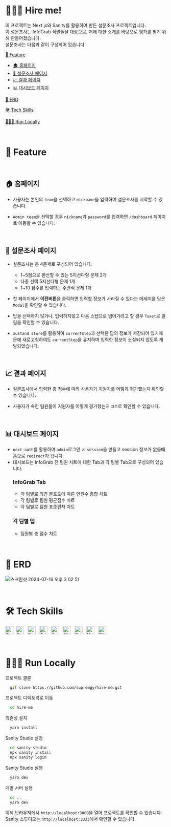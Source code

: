 # 🙋🏻‍♂️ Hire me!

이 프로젝트는 Next.js와 Sanity를 활용하여 만든 설문조사 프로젝트입니다.
<br/>
이 설문조사는 InfoGrab 직원들을 대상으로, 저에 대한 소개를 바탕으로 평가를 받기 위해 만들어졌습니다.
<br/>
설문조사는 다음과 같이 구성되어 있습니다

[🌟 Feature](#-feature)
   - [🏠 홈페이지](#-홈페이지)
   - [📝 설문조사 페이지](#-설문조사-페이지)
   - [📈 결과 페이지](#-결과-페이지)
   - [📊 대시보드 페이지](#-대시보드-페이지)
     
[🧩 ERD](#-ERD)

[🛠️ Tech Skills](#️-tech-skills)

[🏃🏻‍♂️ Run Locally](#️-run-locally)

   </br>

# 🌟 Feature

   </br>

## 🏠 홈페이지

- 사용자는 본인의 `team`을 선택하고 `nickname`을 입력하여 설문조사를 시작할 수 있습니다.
- `Admin team`을 선택할 경우 `nickname`과 `password`를 입력하면 `/dashboard` 페이지로 이동할 수 있습니다.

  <br/>

## 📝 설문조사 페이지

- 설문조사는 총 4문제로 구성되어 있습니다.
  - 1~5점으로 환산할 수 있는 5지선다형 문제 2개
  - 다중 선택 5지선다형 문제 1개
  - 1~10 점수를 입력하는 주관식 문제 1개
- 첫 페이지에서 <b>이전버튼</b>을 클릭하면 입력할 정보가 사라질 수 있다는 메세지를 담은 `Modal`을 확인할 수 있습니다.
- 답을 선택하지 않거나, 입력하지않고 다음 스텝으로 넘어가려고 할 경우 `Toast`로 알림을 확인할 수 있습니다.
- `zustand store`를 활용하여 `currentStep`과 선택한 답의 정보가 저장되어 있기때문에 새로고침하여도 `currentStep`을 유지하며 입력한 정보이 소실되지 않도록 개발되었습니다.

  <br/>

## 📈 결과 페이지

- 설문조사에서 입력한 총 점수에 따라 사용자가 지원자를 어떻게 평가했는지 확인할 수 있습니다.
- 사용자가 속한 팀원들이 지원자를 어떻게 평가했는지 `차트`로 확인할 수 있습니다.

  <br/>

## 📊 대시보드 페이지

- `next-auth`를 활용하여 `admin`로그인 시 `session`을 만들고 session 정보가 없을때 홈으로 `redirect`가 됩니다.
- 대시보드는 InfoGrab 전 팀원 차트에 대한 Tab과 각 팀별 Tab으로 구성되어 있습니다.
  ### <b>InfoGrab Tab</b>
  - 각 팀별로 의견 분포도에 따른 인원수 총합 차트
  - 각 팀별로 팀원 평균점수 차트
  - 각 팀별로 팀원 표준편차 차트
  ### <b>각 팀별 탭</b>
  - 팀원별 총 점수 차트

</br>

# 🧩 ERD

![스크린샷 2024-07-16 오후 3 02 51](https://github.com/user-attachments/assets/711b0bc2-5617-4815-8e35-bf03e57bbbe6)

</br>

# 🛠️ Tech Skills

<img src="https://img.shields.io/badge/TypeScript-282C34?logo=typescript&logoColor=23007ACC" alt="Typescript logo" title="Typescript" height="25" />&nbsp;
<img src="https://img.shields.io/badge/React-282C34?logo=react&logoColor=23007ACC" alt="React logo" title="React" height="25" />
&nbsp;
<img src="https://img.shields.io/badge/Next-282C34?logo=next.js&logoColor=23007ACC" alt="Next logo" title="Next" height="25" />
&nbsp;
<img src="https://img.shields.io/badge/Tailwindcss-282C34?logo=tailwindcss&logoColor=23007ACC" alt="Tailwindcss logo" title="Tailwindcss" height="25" />
&nbsp;
<img src="https://img.shields.io/badge/Zustand-282C34.svg?logo=" alt="Zustand logo" title="Zustand" height="25" />
&nbsp;
<img src="https://img.shields.io/badge/ChartJS-282C34?logo=chartJS&logoColor=23007ACC" alt="ChartJS logo" title="ChartJS" height="25" />
&nbsp;
<img src="https://img.shields.io/badge/Sanity-282C34?logo=sanity&logoColor=23007ACC" alt="Sanity logo" title="Sanity" height="25" />
&nbsp;
<img src="https://img.shields.io/badge/Vercel-282C34?logo=vercel&logoColor=23007ACC" alt="Vercel logo" title="Vercel" height="25" />
&nbsp;
<img src="https://img.shields.io/badge/Github-282C34?logo=github&logoColor=23007ACC" alt="Github logo" title="Github" height="25" />
&nbsp;

<br>

# 🏃🏻‍♂️ Run Locally

프로젝트 클론

```bash
  git clone https://github.com/supremgy/hire-me.git
```

프로젝트 디렉토리로 이동

```bash
  cd hire-me
```

의존성 설치

```bash
  yarn install
```

Sanity Studio 설정

```bash
  cd sanity-studio
  npx sanity install
  npx sanity login
```

Sanity Studio 실행

```bash
  yarn dev
```

개발 서버 실행

```bash
  cd ..
  yarn dev
```

이제 브라우저에서 `http://localhost:3000`을 열어 프로젝트를 확인할 수 있습니다.<br>
Sanity 스튜디오는 `http://localhost:3333`에서 확인할 수 있습니다.
